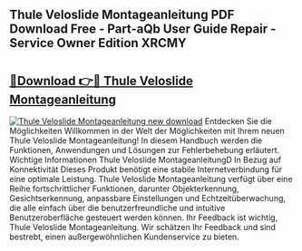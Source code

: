 ## Thule Veloslide Montageanleitung PDF Download Free - Part-aQb User Guide Repair - Service Owner Edition XRCMY

# <h2><a href="http://df7cccb.blite.top/?on=Thule+Veloslide+Montageanleitung">🔗Download 👉🔴 Thule Veloslide Montageanleitung</a></h2>

[![Thule Veloslide Montageanleitung new download](https://i.imgur.com/lujVjoI.png)](http://df7cccb.blite.top/?on=Thule+Veloslide+Montageanleitung)
Entdecken Sie die Möglichkeiten Willkommen in der Welt der Möglichkeiten mit Ihrem neuen Thule Veloslide Montageanleitung! In diesem Handbuch werden die Funktionen, Anwendungen und Lösungen zur Fehlerbehebung erläutert. Wichtige Informationen Thule Veloslide MontageanleitungD In Bezug auf Konnektivität Dieses Produkt benötigt eine stabile Internetverbindung für eine optimale Leistung. Thule Veloslide Montageanleitung verfügt über eine Reihe fortschrittlicher Funktionen, darunter Objekterkennung, Gesichtserkennung, anpassbare Einstellungen und Echtzeitüberwachung, die alle einfach über die benutzerfreundliche und intuitive Benutzeroberfläche gesteuert werden können. Ihr Feedback ist wichtig, Thule Veloslide Montageanleitung. Wir schätzen Ihr Feedback und sind bestrebt, einen außergewöhnlichen Kundenservice zu bieten.
